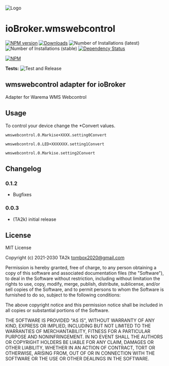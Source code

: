 ![Logo](admin/wmswebcontrol.png)

# ioBroker.wmswebcontrol

[![NPM version](https://img.shields.io/npm/v/iobroker.wmswebcontrol.svg)](https://www.npmjs.com/package/iobroker.wmswebcontrol)
[![Downloads](https://img.shields.io/npm/dm/iobroker.wmswebcontrol.svg)](https://www.npmjs.com/package/iobroker.wmswebcontrol)
![Number of Installations (latest)](https://iobroker.live/badges/wmswebcontrol-installed.svg)
![Number of Installations (stable)](https://iobroker.live/badges/wmswebcontrol-stable.svg)
[![Dependency Status](https://img.shields.io/david/TA2k/iobroker.wmswebcontrol.svg)](https://david-dm.org/TA2k/iobroker.wmswebcontrol)

[![NPM](https://nodei.co/npm/iobroker.wmswebcontrol.png?downloads=true)](https://nodei.co/npm/iobroker.wmswebcontrol/)

**Tests:** ![Test and Release](https://github.com/TA2k/ioBroker.wmswebcontrol/workflows/Test%20and%20Release/badge.svg)

## wmswebcontrol adapter for ioBroker

Adapter for Warema WMS Webcontrol

## Usage

To control your device change the \*Convert values.

`wmswebcontrol.0.Markise+XXXX.setting0Convert`

`wmswebcontrol.0.LED+XXXXXXX.setting1Convert`

`wmswebcontrol.0.Markise.setting2Convert`

## Changelog

### 0.1.2

- Bugfixes

### 0.0.3

- (TA2k) initial release

## License

MIT License

Copyright (c) 2021-2030 TA2k <tombox2020@gmail.com>

Permission is hereby granted, free of charge, to any person obtaining a copy
of this software and associated documentation files (the "Software"), to deal
in the Software without restriction, including without limitation the rights
to use, copy, modify, merge, publish, distribute, sublicense, and/or sell
copies of the Software, and to permit persons to whom the Software is
furnished to do so, subject to the following conditions:

The above copyright notice and this permission notice shall be included in all
copies or substantial portions of the Software.

THE SOFTWARE IS PROVIDED "AS IS", WITHOUT WARRANTY OF ANY KIND, EXPRESS OR
IMPLIED, INCLUDING BUT NOT LIMITED TO THE WARRANTIES OF MERCHANTABILITY,
FITNESS FOR A PARTICULAR PURPOSE AND NONINFRINGEMENT. IN NO EVENT SHALL THE
AUTHORS OR COPYRIGHT HOLDERS BE LIABLE FOR ANY CLAIM, DAMAGES OR OTHER
LIABILITY, WHETHER IN AN ACTION OF CONTRACT, TORT OR OTHERWISE, ARISING FROM,
OUT OF OR IN CONNECTION WITH THE SOFTWARE OR THE USE OR OTHER DEALINGS IN THE
SOFTWARE.
